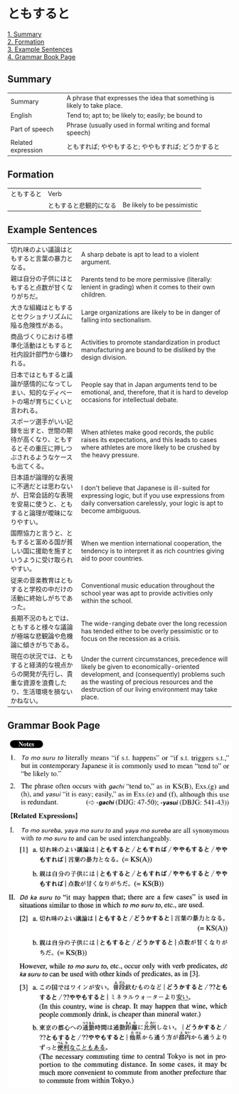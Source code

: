 # ともすると

[1. Summary](#summary)<br>
[2. Formation](#formation)<br>
[3. Example Sentences](#example-sentences)<br>
[4. Grammar Book Page](#grammar-book-page)<br>


## Summary

<table><tr>   <td>Summary</td>   <td>A phrase that expresses the idea that something is likely to take place.</td></tr><tr>   <td>English</td>   <td>Tend to; apt to; be likely to; easily; be bound to</td></tr><tr>   <td>Part of speech</td>   <td>Phrase (usually used in formal writing and formal speech)</td></tr><tr>   <td>Related expression</td>   <td>ともすれば; ややもすると; ややもすれば; どうかすると</td></tr></table>

## Formation

<table class="table"><tbody><tr class="tr head"><td class="td"><span class="concept">ともすると</span></td><td class="td"><span class="concept"></span><span>Verb</span></td><td class="td"></td></tr><tr class="tr"><td class="td"></td><td class="td"><span class="concept">ともすると</span><span>悲観的になる</span></td><td class="td"><span>Be likely to be pessimistic</span></td></tr></tbody></table>

## Example Sentences

<table><tr>   <td>切れ味のよい議論はともすると言葉の暴力となる。</td>   <td>A sharp debate is apt to lead to a violent argument.</td></tr><tr>   <td>親は自分の子供にはともすると点数が甘くなりがちだ。</td>   <td>Parents tend to be more permissive (literally: lenient in grading) when it comes to their own children.</td></tr><tr>   <td>大きな組織はともするとセクショナリズムに陥る危険性がある。</td>   <td>Large organizations are likely to be in danger of falling into sectionalism.</td></tr><tr>   <td>商品づくりにおける標準化活動はともすると社内設計部門から嫌われる。</td>   <td>Activities to promote standardization in product manufacturing are bound to be disliked by the design division.</td></tr><tr>   <td>日本ではともすると議論が感情的になってしまい、知的なディベートの場が育ちにくいと言われる。</td>   <td>People say that in Japan arguments tend to be emotional, and, therefore, that it is hard to develop occasions for intellectual debate.</td></tr><tr>   <td>スポーツ選手がいい記録を出すと、世間の期待が高くなり、ともするとその重圧に押しつぶされるようなケースも出てくる。</td>   <td>When athletes make good records, the public raises its expectations, and this leads to cases where athletes are more likely to be crushed by the heavy pressure.</td></tr><tr>   <td>日本語が論理的な表現に不適だとは思わないが、日常会話的な表現を安易に使うと、ともすると論理が曖昧になりやすい。</td>   <td>I don't believe that Japanese is ill-suited for expressing logic, but if you use expressions from daily conversation carelessly, your logic is apt to become ambiguous.</td></tr><tr>   <td>国際協力と言うと、ともすると富める国が貧しい国に援助を施すというように受け取られやすい。</td>   <td>When we mention international cooperation, the tendency is to interpret it as rich countries giving aid to poor countries.</td></tr><tr>   <td>従来の音楽教育はともすると学校の中だけの活動に終始しがちであった。</td>   <td>Conventional music education throughout the school year was apt to provide activities only within the school.</td></tr><tr>   <td>長期不況のもとでは、ともすると様々な議論が極端な悲観論や危機論に傾きがちである。</td>   <td>The wide-ranging debate over the long recession has tended either to be overly pessimistic or to focus on the recession as a crisis.</td></tr><tr>   <td>現在の状況では、ともすると経済的な視点からの開発が先行し、貴重な資源を浪費したり、生活環境を損ないかねない。</td>   <td>Under the current circumstances, precedence will likely be given to economically-oriented development, and (consequently) problems such as the wasting of precious resources and the destruction of our living environment may take place.</td></tr></table>

## Grammar Book Page

![](../img/Advancedともすると.png)

